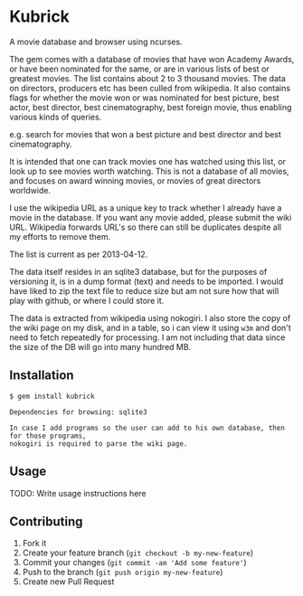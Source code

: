# Kubrick

A movie database and browser using ncurses.

The gem comes with a database of movies that have won Academy Awards, or have
been nominated for the same, or are in various lists of best or greatest
movies. The list contains about 2 to 3 thousand movies. The data on directors,
producers etc has been culled from wikipedia. It also contains flags for
whether the movie won or was nominated for best picture, best actor, best
director, best cinematography, best foreign movie, thus enabling various kinds of queries.

e.g. search for movies that won a best picture and best director and best cinematography.

It is intended that one can track movies one has watched using this list, or look up to see
movies worth watching. This is not a database of all movies, and focuses on award winning movies,
or movies of great directors worldwide.

I use the wikipedia URL as a unique key to track whether I already have a movie in the database.
If you want any movie added, please submit the wiki URL. Wikipedia forwards URL's so there can
still be duplicates despite all my efforts to remove them.

The list is current as per 2013-04-12.

The data itself resides in an sqlite3 database, but for the purposes of versioning it, is in a 
dump format (text) and needs to be imported. I would have liked to zip the text file to reduce size
but am not sure how that will play with github, or where I could store it.

The data is extracted from wikipedia using nokogiri. I also store the copy of the wiki page on my disk,
and in a table, so i can view it using `w3m` and don't need to fetch repeatedly for processing.
I am not including that data since the size of the DB will go into many hundred MB.

## Installation

    $ gem install kubrick

    Dependencies for browsing: sqlite3

    In case I add programs so the user can add to his own database, then for those programs,
    nokogiri is required to parse the wiki page.

## Usage

TODO: Write usage instructions here

## Contributing

1. Fork it
2. Create your feature branch (`git checkout -b my-new-feature`)
3. Commit your changes (`git commit -am 'Add some feature'`)
4. Push to the branch (`git push origin my-new-feature`)
5. Create new Pull Request
